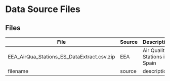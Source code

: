 # Data Source Files

## Files

| File | Source | Description | Columns | Rows |
|------|--------|-------------|---------|------|
| EEA_AirQua_Stations_ES_DataExtract.csv.zip | EEA | Air Quality Stations in Spain | fields? | rows? |
| filename | source | description | num_cols | num_rows |

